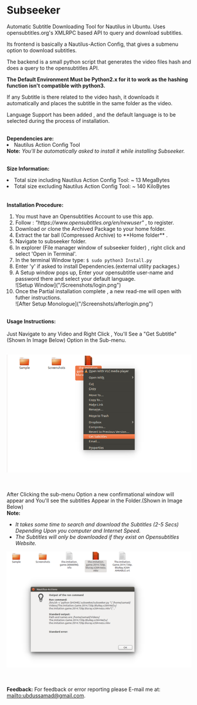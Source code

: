 # Subseeker
Automatic Subtitle Downloading Tool for Nautilus in Ubuntu.
Uses opensubtitles.org's XMLRPC based API to query and download subtitles.

Its frontend is basically a Nautilus-Action Config, that gives a submenu option to download subtitles.

The backend is a small python script that generates the video files hash and does a query to the opensubtitles API.

<b>The Default Environment Must be Python2.x for it to work as the hashing function isn't compatible with python3.</b>

If any Subtitle is there related to the video hash, it downloads it automatically and places the subtitle in the same folder as the video.

Language Support has been added , and the default language is to be selected during the process of installation.

</hr></br>
<b>Dependencies are:</b>

<li>Nautilus Action Config Tool </li>
<b>Note:</b><i> You'll be automatically asked to install it while installing Subseeker. </i>
</br>

</br></hr>
<b>Size Information:</b>
<li>Total size including Nautilus Action Config Tool: ~ 13 MegaBytes</li>
<li>Total size excluding Nautilus Action Config Tool: ~ 140 KiloBytes </li>
</br>
</br>
<b>Installation Procedure: </b>
<ol>
<li> You must have an Opensubtitles Account to use this app.</li>

<li> Follow : <i>"https://www.opensubtitles.org/en/newuser"</i>   , to register.</li>

<li> Download or clone the Archived Package to your home folder.</li>

<li> Extract the tar ball (Compressed Archive) to **Home folder** .</li>

<li> Navigate to subseeker folder.</li>

<li> In explorer (File manager window of subseeker folder) , right click and select 'Open in Terminal'.</li>

<li> In the terminal Window type: <code>$ sudo python3 Install.py</code></li>

<li> Enter 'y' if asked to install Dependencies.(external utility packages.)</li>

<li> A Setup window pops up, Enter your opensubtitle user-name and password there and select your default language.</li>
![Setup Window]("/Screenshots/login.png")

<li> Once the Partial installation complete , a new read-me will open with futher instructions.</li>
![After Setup Monologue]("/Screenshots/afterlogin.png")

</ol>

</hr></br>
<b>Usage Instructions: </b> </hr></br></hr></br>
Just Navigate to any Video and Right Click , You'll See a "Get Subtitle" (Shown In Image Below) Option in the Sub-menu. 
</br></hr></br></hr>

![Image Showing Submenu Option "Get Subtitles" in Nautilus.](/Screenshots/Nautilus_Submenu_Option.png "Image Showing Submenu Option 'Get Subtitles' in Nautilus.")

</br></hr></br></hr>
After Clicking the sub-menu Option a new confirmational window will appear and You'll see the subtitles Appear in the Folder.(Shown in Image Below)
</br></hr><b>Note:</b><i></br></hr> <ul><li>It takes some time to search and download the Subtitles (2-5 Secs) Depending Upon you computer and Internet Speed.</li><li> The Subtitles will only be downloaded if they exist on Opensubtitles Website. </i></li></ul>

![Image Showing Downloaded Subtitle and confirmation window in Nautilus.](/Screenshots/Downloaded_File_With_confirmation.png "Image Showing Downloaded Subtitle and confirmation window in Nautilus.")


</br></hr></br></hr>
<b>Feedback:</b>
For feedback or error reporting please E-mail me at: <mailto:ubdussamad@gmail.com>.
